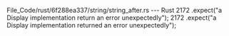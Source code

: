 File_Code/rust/6f288ea337/string/string_after.rs --- Rust
2172            .expect("a Display implementation return an error unexpectedly");                                                                            2172            .expect("a Display implementation returned an error unexpectedly");

